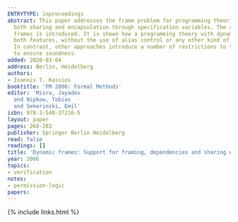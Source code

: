 ```yaml
---
ENTRYTYPE: inproceedings
abstract: This paper addresses the frame problem for programming theories that support
  both sharing and encapsulation through specification variables. The concept of dynamic
  frames is introduced. It is shown how a programming theory with dynamic frames supports
  both features, without the use of alias control or any other kind of restriction.
  In contrast, other approaches introduce a number of restrictions to the programs
  to ensure soundness.
added: 2020-03-04
address: Berlin, Heidelberg
authors:
- Ioannis T. Kassios
booktitle: 'FM 2006: Formal Methods'
editor: 'Misra, Jayadev
  and Nipkow, Tobias
  and Sekerinski, Emil'
isbn: 978-3-540-37216-5
layout: paper
pages: 268-283
publisher: Springer Berlin Heidelberg
read: false
readings: []
title: 'Dynamic frames: Support for framing, dependencies and sharing without restrictions'
year: 2006
topics:
- verification
notes:
- permission-logic
papers:
---
```


{% include links.html %}
